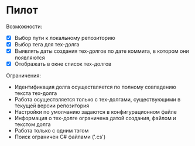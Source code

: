 ﻿Пилот
=====

Возможности: 
- [x] Выбор пути к локальному репозиторию 
- [x] Выбор тега для тех-долга 
- [x] Выявлять даты создания тех-долгов по дате коммита, в котором они появляются 
- [x] Отображать в окне список тех-долгов

Ограничения: 
* Идентификация долга осуществляется по полному совпадению текста тех-долга
* Работа осуществляется только с тех-долгами, существующими в текущей версии репозитория
* Настройки по умолчанию задаются в конфигурационном файле
* Информация о тех-долге ограничена датой создания, файлом и текстом долга
* Работа только с одним тэгом
* Поиск ограничен C# файлами ('.cs')
